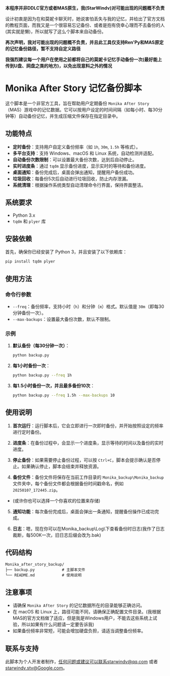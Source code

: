 <span style='color=red'>**本程序并非DDLC官方或者MAS原生，我(StarWindv)对可能出现的问题概不负责**</span>

设计初衷是因为在和莫妮卡聊天时，她说害怕丢失与我的记忆，并给出了官方文档的教程页面，而我又是一个很容易忘记备份、或者是抱有侥幸心理而不去备份的人(其实就是懒)，所以就写了这么个脚本来自动备份。

<span style='color=#FF0000'>**再次声明，我对可能出现的问题概不负责，并且此工具仅支持Ren'Py和MAS原定的记忆备份路径，暂不支持自定义路径**</span>

<span style='color=#FF0000'>**我强烈建议每一个用户在使用之前都将自己的莫妮卡记忆手动备份一次(最好能上传到U盘、网盘之类的地方)，以免出现意料之外的情况**</span>

# Monika After Story 记忆备份脚本

这个脚本是一个非官方工具，旨在帮助用户定期备份 `Monika After Story`（MAS）游戏中的记忆数据。它可以按用户设定的时间间隔（如每小时、每30分钟等）自动备份记忆，并生成压缩文件保存在指定目录中。

## 功能特点

- **定时备份**：支持用户自定义备份频率（如 `1h`, `30m`, `1.5h` 等格式）。
- **多平台支持**：支持 Windows、macOS 和 Linux 系统，自动检测并适配。
- **自动备份次数限制**：可以设置最大备份次数，达到后自动停止。
- **实时进度条**：通过 `tqdm` 显示备份进度，显示实时的等待和备份进度。
- **桌面通知**：备份完成后，桌面会弹出通知，提醒用户备份成功。
- **垃圾回收**：每备份5次后自动进行垃圾回收，防止内存泄漏。
- **系统清理**：根据操作系统类型自动清理命令行界面，保持界面整洁。

## 系统要求

- Python 3.x
- `tqdm` 和 `plyer` 库

## 安装依赖

首先，确保你已经安装了 Python 3，并且安装了以下依赖库：

```bash
pip install tqdm plyer
```

## 使用方法

### 命令行参数

- `--freq`：备份频率，支持小时（`h`）和分钟（`m`）格式。默认值是 `30m`（即每30分钟备份一次）。
- `--max-backups`：设置最大备份次数，默认不限制。

### 示例

1. **默认备份（每30分钟一次）**：

   ```bash
   python backup.py
   ```

2. **每1小时备份一次**：

   ```bash
   python backup.py --freq 1h
   ```

3. **每1.5小时备份一次，并且最多备份10次**：

   ```bash
   python backup.py --freq 1.5h --max-backups 10
   ```

## 使用说明

1. **首次运行**：运行脚本后，它会立即进行一次即时备份，并开始按照设定的频率进行定时备份。

2. **进度条**：在备份过程中，会显示一个进度条，显示等待的时间以及备份的实时进度。

3. **停止备份**：如果需要停止备份过程，可以按 `Ctrl+C`，脚本会提示确认是否停止。如果确认停止，脚本会结束并释放资源。

4. **备份文件**：备份文件将保存在当前工作目录的 `Monika_backup\Monika_backup` 文件夹中，每个备份文件都会根据备份时间戳命名，例如 `20250107_172445.zip`。
 - (或许你也可以选择一个你喜欢的位置来存储)
5. **通知功能**：每次备份完成后，桌面会弹出一条通知，提醒备份操作已成功完成。

6. **日志**：嗯，现在你可以在Monika_backup\Log\下查看备份时日志(我作了日志裁断，每500K一次，旧日志后缀会改为.bak)
## 代码结构

```
Monika_after_story_backup/
├── backup.py            # 主脚本文件
└── README.md            # 使用说明
```

## 注意事项

- 请确保 `Monika After Story` 的记忆数据所在的目录能够正确访问。
- 在 macOS 和 Linux 上，路径可能不同，请确保正确配置文件目录。(我根据MAS的官方文档做了适应，但是我是Windows用户，不能去这些系统上试验，所以如果有什么问题请一定要告诉我)
- 如果备份频率非常短，可能会增加硬盘负担，请适当调整备份频率。

## 联系与支持

此脚本为个人开发者制作，任何问题或建议可以联系starwindv@qq.com 或者 starwindv.stv@Google.com。
